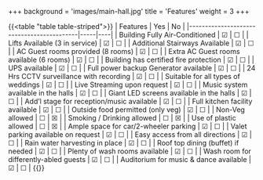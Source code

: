 +++
background = 'images/main-hall.jpg'
title = 'Features'
weight = 3
+++

{{<table "table table-striped">}}
| Features                                  | Yes | No |
|-------------------------------------------|-----|----|
| Building Fully Air-Conditioned            | ☑   | ☐  |
| Lifts Available (3 in service)            | ☑   | ☐  |
| Additional Stairways Available            | ☑   | ☐  |
| AC Guest rooms provided (8 rooms)         | ☑   | ☐  |
| Extra AC Guest rooms available (6 rooms)  | ☑   | ☐  |
| Building has certified fire protection    | ☑   | ☐  |
| UPS available                             | ☑   | ☐  |
| Full power backup Generator available     | ☑   | ☐  |
| 24 Hrs CCTV surveillance with recording   | ☑   | ☐  |
| Suitable for all types of weddings        | ☑   | ☐  |
| Live Streaming upon request               | ☑   | ☐  |
| Music system available in the halls       | ☑   | ☐  |
| Giant LED screens available in the halls  | ☑   | ☐  |
| Add’l stage for reception/music available | ☑   | ☐  |
| Full kitchen facility available           | ☑   | ☐  |
| Outside food permitted (only veg)         | ☑   | ☐  |
| Non-Veg allowed                           | ☐   | ☒  |
| Smoking / Drinking allowed                | ☐   | ☒  |
| Use of plastic allowed                    | ☐   | ☒  |
| Ample space for car/2-wheeler parking     | ☑   | ☐  |
| Valet parking available on request        | ☑   | ☐  |
| Easy access from all directions           | ☑   | ☐  |
| Rain water harvesting in place            | ☑   | ☐  |
| Roof top dining (buffet) if needed        | ☑   | ☐  |
| Plenty of wash rooms available            | ☑   | ☐  |
| Wash room for differently-abled guests    | ☑   | ☐  |
| Auditorium for music & dance available    | ☑   | ☐  |
{{</table>}}
